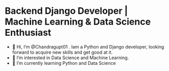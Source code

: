 
# Backend Django Developer | Machine Learning & Data Science Enthusiast

- 👋 Hi, I’m @Chandragupt01 . Iam a Python and Django developer, looking forward to acquire new skills and get good at it.
- 👀 I’m interested in Data Science and Machine Learning.
- 🌱 I’m currently learning Python and Data Science

<!---
Chandragupt01/Chandragupt01 is a ✨ special ✨ repository because its `README.md` (this file) appears on your GitHub profile.
You can click the Preview link to take a look at your changes.
--->
